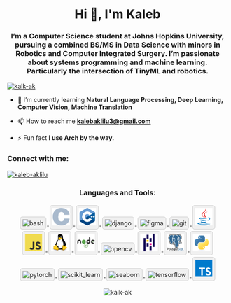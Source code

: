 <h1 align="center">Hi 👋, I'm Kaleb</h1>
<h3 align="center">I’m a Computer Science student at Johns Hopkins University, pursuing a combined BS/MS in Data Science with minors in Robotics and Computer Integrated Surgery. I’m passionate about systems programming and machine learning. Particularly the intersection of TinyML and robotics.</h3>

<p align="left"> <a href="https://github.com/ryo-ma/github-profile-trophy"><img src="https://github-profile-trophy.vercel.app/?username=kalk-ak" alt="kalk-ak" /></a> </p>

- 🌱 I’m currently learning **Natural Language Processing, Deep Learning, Computer Vision, Machine Translation**

- 📫 How to reach me **kalebaklilu3@gmail.com**

- ⚡ Fun fact **I use Arch by the way.**

<h3 align="left">Connect with me:</h3>
<p align="left">
<a href="https://linkedin.com/in/kaleb-aklilu" target="blank"><img align="center" src="https://raw.githubusercontent.com/rahuldkjain/github-profile-readme-generator/master/src/images/icons/Social/linked-in-alt.svg" alt="kaleb-aklilu" height="30" width="40" /></a>
</p>

<h3 align="center">Languages and Tools:</h3>
<p align="center">
  <a href="https://www.gnu.org/software/bash/" target="_blank" rel="noreferrer"> <span style="background-color: #f0f0f0; border: 1px solid #cccccc; border-radius: 5px; padding: 5px; margin: 2px; display: inline-block;"><img src="https://www.vectorlogo.zone/logos/gnu_bash/gnu_bash-icon.svg" alt="bash" width="40" height="40"/></span> </a>
  <a href="https://www.cprogramming.com/" target="_blank" rel="noreferrer"> <span style="background-color: #f0f0f0; border: 1px solid #cccccc; border-radius: 5px; padding: 5px; margin: 2px; display: inline-block;"><img src="https://raw.githubusercontent.com/devicons/devicon/master/icons/c/c-original.svg" alt="c" width="40" height="40"/></span> </a>
  <a href="https://www.w3schools.com/cpp/" target="_blank" rel="noreferrer"> <span style="background-color: #f0f0f0; border: 1px solid #cccccc; border-radius: 5px; padding: 5px; margin: 2px; display: inline-block;"><img src="https://raw.githubusercontent.com/devicons/devicon/master/icons/cplusplus/cplusplus-original.svg" alt="cplusplus" width="40" height="40"/></span> </a>
  <a href="https://www.djangoproject.com/" target="_blank" rel="noreferrer"> <span style="background-color: #f0f0f0; border: 1px solid #cccccc; border-radius: 5px; padding: 5px; margin: 2px; display: inline-block;"><img src="https://cdn.worldvectorlogo.com/logos/django.svg" alt="django" width="40" height="40"/></span> </a>
  <a href="https://www.figma.com/" target="_blank" rel="noreferrer"> <span style="background-color: #f0f0f0; border: 1px solid #cccccc; border-radius: 5px; padding: 5px; margin: 2px; display: inline-block;"><img src="https://www.vectorlogo.zone/logos/figma/figma-icon.svg" alt="figma" width="40" height="40"/></span> </a>
  <a href="https://git-scm.com/" target="_blank" rel="noreferrer"> <span style="background-color: #f0f0f0; border: 1px solid #cccccc; border-radius: 5px; padding: 5px; margin: 2px; display: inline-block;"><img src="https://www.vectorlogo.zone/logos/git-scm/git-scm-icon.svg" alt="git" width="40" height="40"/></span> </a>
  <a href="https://www.java.com" target="_blank" rel="noreferrer"> <span style="background-color: #f0f0f0; border: 1px solid #cccccc; border-radius: 5px; padding: 5px; margin: 2px; display: inline-block;"><img src="https://raw.githubusercontent.com/devicons/devicon/master/icons/java/java-original.svg" alt="java" width="40" height="40"/></span> </a>
  <a href="https://developer.mozilla.org/en-US/docs/Web/JavaScript" target="_blank" rel="noreferrer"> <span style="background-color: #f0f0f0; border: 1px solid #cccccc; border-radius: 5px; padding: 5px; margin: 2px; display: inline-block;"><img src="https://raw.githubusercontent.com/devicons/devicon/master/icons/javascript/javascript-original.svg" alt="javascript" width="40" height="40"/></span> </a>
  <a href="https://www.linux.org/" target="_blank" rel="noreferrer"> <span style="background-color: #f0f0f0; border: 1px solid #cccccc; border-radius: 5px; padding: 5px; margin: 2px; display: inline-block;"><img src="https://raw.githubusercontent.com/devicons/devicon/master/icons/linux/linux-original.svg" alt="linux" width="40" height="40"/></span> </a>
  <a href="https://nodejs.org" target="_blank" rel="noreferrer"> <span style="background-color: #f0f0f0; border: 1px solid #cccccc; border-radius: 5px; padding: 5px; margin: 2px; display: inline-block;"><img src="https://raw.githubusercontent.com/devicons/devicon/master/icons/nodejs/nodejs-original-wordmark.svg" alt="nodejs" width="40" height="40"/></span> </a>
  <a href="https://opencv.org/" target="_blank" rel="noreferrer"> <span style="background-color: #f0f0f0; border: 1px solid #cccccc; border-radius: 5px; padding: 5px; margin: 2px; display: inline-block;"><img src="https://www.vectorlogo.zone/logos/opencv/opencv-icon.svg" alt="opencv" width="40" height="40"/></span> </a>
  <a href="https://pandas.pydata.org/" target="_blank" rel="noreferrer"> <span style="background-color: #f0f0f0; border: 1px solid #cccccc; border-radius: 5px; padding: 5px; margin: 2px; display: inline-block;"><img src="https://raw.githubusercontent.com/devicons/devicon/2ae2a900d2f041da66e950e4d48052658d850630/icons/pandas/pandas-original.svg" alt="pandas" width="40" height="40"/></span> </a>
  <a href="https://www.postgresql.org" target="_blank" rel="noreferrer"> <span style="background-color: #f0f0f0; border: 1px solid #cccccc; border-radius: 5px; padding: 5px; margin: 2px; display: inline-block;"><img src="https://raw.githubusercontent.com/devicons/devicon/master/icons/postgresql/postgresql-original-wordmark.svg" alt="postgresql" width="40" height="40"/></span> </a>
  <a href="https://www.python.org" target="_blank" rel="noreferrer"> <span style="background-color: #f0f0f0; border: 1px solid #cccccc; border-radius: 5px; padding: 5px; margin: 2px; display: inline-block;"><img src="https://raw.githubusercontent.com/devicons/devicon/master/icons/python/python-original.svg" alt="python" width="40" height="40"/></span> </a>
  <a href="https://pytorch.org/" target="_blank" rel="noreferrer"> <span style="background-color: #f0f0f0; border: 1px solid #cccccc; border-radius: 5px; padding: 5px; margin: 2px; display: inline-block;"><img src="https://www.vectorlogo.zone/logos/pytorch/pytorch-icon.svg" alt="pytorch" width="40" height="40"/></span> </a>
  <a href="https://scikit-learn.org/" target="_blank" rel="noreferrer"> <span style="background-color: #f0f0f0; border: 1px solid #cccccc; border-radius: 5px; padding: 5px; margin: 2px; display: inline-block;"><img src="https://upload.wikimedia.org/wikipedia/commons/0/05/Scikit_learn_logo_small.svg" alt="scikit_learn" width="40" height="40"/></span> </a>
  <a href="https://seaborn.pydata.org/" target="_blank" rel="noreferrer"> <span style="background-color: #f0f0f0; border: 1px solid #cccccc; border-radius: 5px; padding: 5px; margin: 2px; display: inline-block;"><img src="https://seaborn.pydata.org/_images/logo-mark-lightbg.svg" alt="seaborn" width="40" height="40"/></span> </a>
  <a href="https://www.tensorflow.org" target="_blank" rel="noreferrer"> <span style="background-color: #f0f0f0; border: 1px solid #cccccc; border-radius: 5px; padding: 5px; margin: 2px; display: inline-block;"><img src="https://www.vectorlogo.zone/logos/tensorflow/tensorflow-icon.svg" alt="tensorflow" width="40" height="40"/></span> </a>
  <a href="https://www.typescriptlang.org/" target="_blank" rel="noreferrer"> <span style="background-color: #f0f0f0; border: 1px solid #cccccc; border-radius: 5px; padding: 5px; margin: 2px; display: inline-block;"><img src="https://raw.githubusercontent.com/devicons/devicon/master/icons/typescript/typescript-original.svg" alt="typescript" width="40" height="40"/></span> </a>
</p>

<p align="center"><img align="center" src="https://github-readme-stats.vercel.app/api/top-langs?username=kalk-ak&show_icons=true&locale=en&layout=compact" alt="kalk-ak" /></p>
